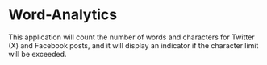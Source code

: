 # Word-Analytics
This application will count the number of words and characters for Twitter (X) and Facebook posts, and it will display an indicator if the character limit will be exceeded.
